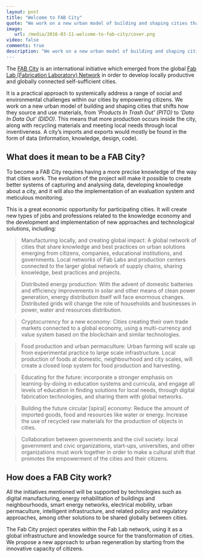 ```yaml
---
layout: post
title: "Welcome to FAB City"
quote: "We work on a new urban model of building and shaping cities that shifts how they source and use materials."
image: 
   url: /media/2016-03-11-welcome-to-fab-city/cover.png
video: false
comments: true
description: "We work on a new urban model of building and shaping cities that shifts
---
```


The [FAB City](http://fab.city) is an international initiative which emerged from the global [Fab Lab (Fabrication Laboratory) Network](http://www.fabfoundation.org/fab-labs/) in order to develop locally productive and globally connected self-sufficient cities. 

It is a practical approach to systemically address a range of social and environmental challenges within our cities by empowering citizens. We work on a new urban model of building and shaping cities that shifts how they source and use materials, from <cite>'Products In Trash Out’ (PITO)</cite> to <cite>‘Data In Data Out’ (DIDO)</cite>. This means that more production occurs inside the city, along with recycling materials and meeting local needs through local inventiveness. A city’s imports and exports would mostly be found in the form of data (information, knowledge, design, code).

## What does it mean to be a FAB City?

To become a FAB City requires having a more precise knowledge of the way that cities work. The evolution of the project will make it possible to create better systems of capturing and analysing data, developing knowledge about a city, and it will also the implementation of an evaluation system and meticulous monitoring.

This is a great economic opportunity for participating cities. It will create new types of jobs and professions related to the knowledge economy and the development and implementation of new approaches and technological solutions, including:

> Manufacturing locally, and creating global impact: A global network of cities that share knowledge and best practices on urban solutions emerging from citizens, companies, educational institutions, and governments. Local networks of Fab Labs and production centers connected to the larger global network of supply chains, sharing knowledge, best practices and projects.

> Distributed energy production: With the advent of domestic batteries and efficiency improvements in solar and other means of clean power generation, energy distribution itself will face enormous changes. Distributed grids will change the role of households and businesses in power, water and resources distribution.

> Cryptocurrency for a new economy: Cities creating their own trade markets connected to a global economy, using a multi-currency and value system based on the blockchain and similar technologies.

> Food production and urban permaculture: Urban farming will scale up from experimental practice to large scale infrastructure. Local production of foods at domestic, neighbourhood and city scales, will create a closed loop system for food production and harvesting.

>Educating for the future: incorporate a stronger emphasis on  learning-by-doing in education systems and curricula, and  engage all levels of education in finding solutions for local needs, through digital fabrication technologies, and  sharing them with global networks.

>Building the future circular [spiral] economy: Reduce the amount of imported goods, food and resources like water or energy. Increase the use of recycled raw materials for the production of objects in cities.

>Collaboration between governments and the civil society: local government and civic organizations, start-ups, universities, and other organizations must work together in order to make a cultural shift that promotes the empowerment of the cities and their citizens.

## How does a FAB City work?

All the initiatives mentioned will be supported by technologies such as digital manufacturing, energy rehabilitation of buildings and neighbourhoods, smart energy networks, electrical mobility, urban permaculture, intelligent infrastructure, and related policy and regulatory approaches, among other solutions to be shared globally between cities.

The Fab City project operates within the Fab Lab network, using it as a global infrastructure and knowledge source for the transformation of cities. We propose a new approach to urban regeneration by starting from the innovative capacity of citizens.



